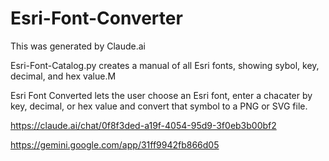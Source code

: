 # Esri-Font-Converter

This was generated by Claude.ai<br>

Esri-Font-Catalog.py creates a manual of all Esri fonts, showing sybol, key, decimal, and hex value.M<br>

Esri Font Converted lets the user choose an Esri font, enter a chacater by key, decimal, or hex value and convert that symbol to a PNG or SVG file.<br>

https://claude.ai/chat/0f8f3ded-a19f-4054-95d9-3f0eb3b00bf2<br>

https://gemini.google.com/app/31ff9942fb866d05

